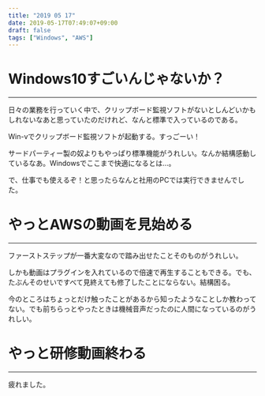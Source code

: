 ```yaml
---
title: "2019 05 17"
date: 2019-05-17T07:49:07+09:00
draft: false
tags: ["Windows", "AWS"]
---
```

# Windows10すごいんじゃないか？
---
日々の業務を行っていく中で、クリップボード監視ソフトがないとしんどいかもしれないなあと思っていたのだけれど、なんと標準で入っているのである。

Win-vでクリップボード監視ソフトが起動する。すっごーい！

サードパーティー製の奴よりもやっぱり標準機能がうれしい。なんか結構感動しているなあ。Windowsでここまで快適になるとは…。

で、仕事でも使えるぞ！と思ったらなんと社用のPCでは実行できませんでした。

# やっとAWSの動画を見始める
---
ファーストステップが一番大変なので踏み出せたことそのものがうれしい。

しかも動画はプラグインを入れているので倍速で再生することもできる。でも、たぶんそのせいですべて見終えても修了したことにならない。結構困る。

今のところはちょっとだけ触ったことがあるから知ったようなことしか教わってない。でも前ちらっとやったときは機械音声だったのに人間になっているのがうれしい。

# やっと研修動画終わる
---
疲れました。